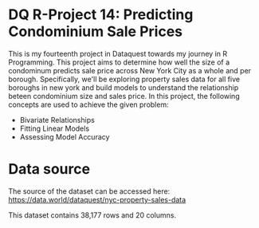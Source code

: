 # DQ R-Project 14: Predicting Condominium Sale Prices
This is my fourteenth project in Dataquest towards my journey in R Programming. This project aims to determine how well the size of a condominum predicts sale price across New York City as a whole and per borough. Specifically, we'll be exploring property sales data for all five boroughs in new york and build models to understand the relationship beteen condominium size and sales price. In this project, the following concepts are used to achieve the given problem:
- Bivariate Relationships
- Fitting Linear Models
- Assessing Model Accuracy

# Data source

The source of the dataset can be accessed here: https://data.world/dataquest/nyc-property-sales-data

This dataset contains 38,177 rows and 20 columns.
